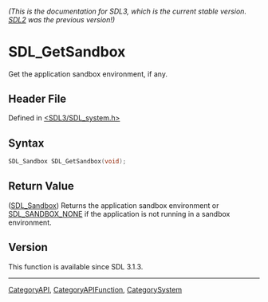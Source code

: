 ###### (This is the documentation for SDL3, which is the current stable version. [SDL2](https://wiki.libsdl.org/SDL2/) was the previous version!)
# SDL_GetSandbox

Get the application sandbox environment, if any.

## Header File

Defined in [<SDL3/SDL_system.h>](https://github.com/libsdl-org/SDL/blob/main/include/SDL3/SDL_system.h)

## Syntax

```c
SDL_Sandbox SDL_GetSandbox(void);
```

## Return Value

([SDL_Sandbox](SDL_Sandbox)) Returns the application sandbox environment or
[SDL_SANDBOX_NONE](SDL_SANDBOX_NONE) if the application is not running in a
sandbox environment.

## Version

This function is available since SDL 3.1.3.

----
[CategoryAPI](CategoryAPI), [CategoryAPIFunction](CategoryAPIFunction), [CategorySystem](CategorySystem)


